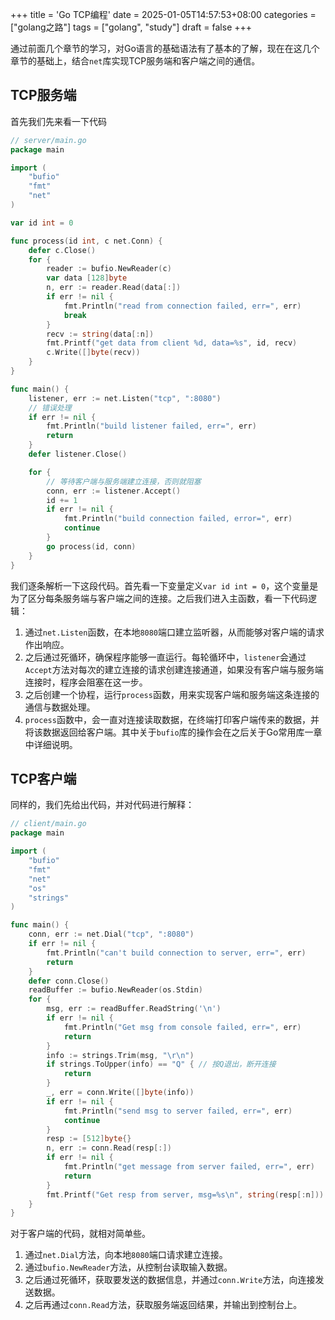 +++
title = 'Go TCP编程'
date = 2025-01-05T14:57:53+08:00
categories = ["golang之路"]
tags = ["golang", "study"]
draft = false
+++

通过前面几个章节的学习，对Go语言的基础语法有了基本的了解，现在在这几个章节的基础上，结合`net`库实现TCP服务端和客户端之间的通信。
## TCP服务端
首先我们先来看一下代码
```go
// server/main.go
package main

import (
	"bufio"
	"fmt"
	"net"
)

var id int = 0

func process(id int, c net.Conn) {
	defer c.Close()
	for {
		reader := bufio.NewReader(c)
		var data [128]byte
		n, err := reader.Read(data[:])
		if err != nil {
			fmt.Println("read from connection failed, err=", err)
			break
		}
		recv := string(data[:n])
		fmt.Printf("get data from client %d, data=%s", id, recv)
		c.Write([]byte(recv))
	}
}

func main() {
	listener, err := net.Listen("tcp", ":8080")
    // 错误处理
	if err != nil {
		fmt.Println("build listener failed, err=", err)
		return
	}
	defer listener.Close()

	for {
		// 等待客户端与服务端建立连接，否则就阻塞
		conn, err := listener.Accept()
		id += 1
		if err != nil {
			fmt.Println("build connection failed, error=", err)
			continue
		}
		go process(id, conn)
	}
}
```
我们逐条解析一下这段代码。首先看一下变量定义`var id int = 0`，这个变量是为了区分每条服务端与客户端之间的连接。之后我们进入主函数，看一下代码逻辑：
1. 通过`net.Listen`函数，在本地`8080`端口建立监听器，从而能够对客户端的请求作出响应。
2. 之后通过死循环，确保程序能够一直运行。每轮循环中，`listener`会通过`Accept`方法对每次的建立连接的请求创建连接通道，如果没有客户端与服务端连接时，程序会阻塞在这一步。
3. 之后创建一个协程，运行`process`函数，用来实现客户端和服务端这条连接的通信与数据处理。
4. `process`函数中，会一直对连接读取数据，在终端打印客户端传来的数据，并将该数据返回给客户端。其中关于`bufio`库的操作会在之后关于Go常用库一章中详细说明。
## TCP客户端
同样的，我们先给出代码，并对代码进行解释：
```go
// client/main.go
package main

import (
	"bufio"
	"fmt"
	"net"
	"os"
	"strings"
)

func main() {
	conn, err := net.Dial("tcp", ":8080")
	if err != nil {
		fmt.Println("can't build connection to server, err=", err)
		return
	}
	defer conn.Close()
	readBuffer := bufio.NewReader(os.Stdin)
	for {
		msg, err := readBuffer.ReadString('\n')
		if err != nil {
			fmt.Println("Get msg from console failed, err=", err)
			return
		}
		info := strings.Trim(msg, "\r\n")
		if strings.ToUpper(info) == "Q" { // 按Q退出，断开连接
			return
		}
		_, err = conn.Write([]byte(info))
		if err != nil {
			fmt.Println("send msg to server failed, err=", err)
			continue
		}
		resp := [512]byte{}
		n, err := conn.Read(resp[:])
		if err != nil {
			fmt.Println("get message from server failed, err=", err)
			return
		}
		fmt.Printf("Get resp from server, msg=%s\n", string(resp[:n]))
	}
}
```
对于客户端的代码，就相对简单些。
1. 通过`net.Dial`方法，向本地`8080`端口请求建立连接。
2. 通过`bufio.NewReader`方法，从控制台读取输入数据。
3. 之后通过死循环，获取要发送的数据信息，并通过`conn.Write`方法，向连接发送数据。
4. 之后再通过`conn.Read`方法，获取服务端返回结果，并输出到控制台上。
